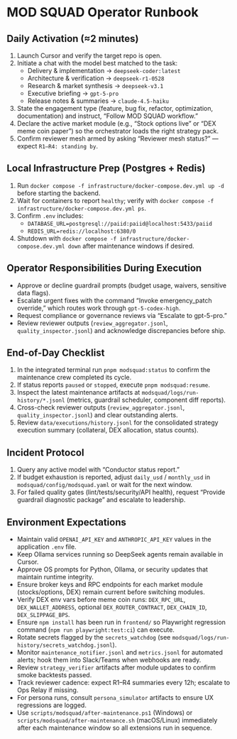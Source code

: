 # MOD SQUAD Operator Runbook

## Daily Activation (≈2 minutes)

1. Launch Cursor and verify the target repo is open.
2. Initiate a chat with the model best matched to the task:
   - Delivery & implementation → `deepseek-coder:latest`
   - Architecture & verification → `deepseek-r1-0528`
   - Research & market synthesis → `deepseek-v3.1`
   - Executive briefing → `gpt-5-pro`
   - Release notes & summaries → `claude-4.5-haiku`
3. State the engagement type (feature, bug fix, refactor, optimization, documentation) and instruct, “Follow MOD SQUAD workflow.”
4. Declare the active market module (e.g., “Stock options live” or “DEX meme coin paper”) so the orchestrator loads the right strategy pack.
5. Confirm reviewer mesh armed by asking “Reviewer mesh status?” — expect `R1–R4: standing by`.

## Local Infrastructure Prep (Postgres + Redis)

1. Run `docker compose -f infrastructure/docker-compose.dev.yml up -d` before starting the backend.
2. Wait for containers to report `healthy`; verify with `docker compose -f infrastructure/docker-compose.dev.yml ps`.
3. Confirm `.env` includes:
   - `DATABASE_URL=postgresql://paiid:paiid@localhost:5433/paiid`
   - `REDIS_URL=redis://localhost:6380/0`
4. Shutdown with `docker compose -f infrastructure/docker-compose.dev.yml down` after maintenance windows if desired.

## Operator Responsibilities During Execution

- Approve or decline guardrail prompts (budget usage, waivers, sensitive data flags).
- Escalate urgent fixes with the command “Invoke emergency_patch override,” which routes work through `gpt-5-codex-high`.
- Request compliance or governance reviews via “Escalate to gpt-5-pro.”
- Review reviewer outputs (`review_aggregator.jsonl`, `quality_inspector.jsonl`) and acknowledge discrepancies before ship.

## End-of-Day Checklist

1. In the integrated terminal run `pnpm modsquad:status` to confirm the maintenance crew completed its cycle.
2. If status reports `paused` or `stopped`, execute `pnpm modsquad:resume`.
3. Inspect the latest maintenance artifacts at `modsquad/logs/run-history/*.jsonl` (metrics, guardrail scheduler, component diff reports).
4. Cross-check reviewer outputs (`review_aggregator.jsonl`, `quality_inspector.jsonl`) and clear outstanding alerts.
5. Review `data/executions/history.jsonl` for the consolidated strategy execution summary (collateral, DEX allocation, status counts).

## Incident Protocol

1. Query any active model with “Conductor status report.”
2. If budget exhaustion is reported, adjust `daily_usd` / `monthly_usd` in `modsquad/config/modsquad.yaml` or wait for the next window.
3. For failed quality gates (lint/tests/security/API health), request “Provide guardrail diagnostic package” and escalate to leadership.

## Environment Expectations

- Maintain valid `OPENAI_API_KEY` and `ANTHROPIC_API_KEY` values in the application `.env` file.
- Keep Ollama services running so DeepSeek agents remain available in Cursor.
- Approve OS prompts for Python, Ollama, or security updates that maintain runtime integrity.
- Ensure broker keys and RPC endpoints for each market module (stocks/options, DEX) remain current before switching modules.
- Verify DEX env vars before meme coin runs: `DEX_RPC_URL`, `DEX_WALLET_ADDRESS`, optional `DEX_ROUTER_CONTRACT`, `DEX_CHAIN_ID`, `DEX_SLIPPAGE_BPS`.
- Ensure `npm install` has been run in `frontend/` so Playwright regression command (`npm run playwright:test:ci`) can execute.
- Rotate secrets flagged by the `secrets_watchdog` (see `modsquad/logs/run-history/secrets_watchdog.jsonl`).
- Monitor `maintenance_notifier.jsonl` and `metrics.jsonl` for automated alerts; hook them into Slack/Teams when webhooks are ready.
- Review `strategy_verifier` artifacts after module updates to confirm smoke backtests passed.
- Track reviewer cadence: expect R1–R4 summaries every 12h; escalate to Ops Relay if missing.
- For persona runs, consult `persona_simulator` artifacts to ensure UX regressions are logged.
- Use `scripts/modsquad/after-maintenance.ps1` (Windows) or `scripts/modsquad/after-maintenance.sh` (macOS/Linux) immediately after each maintenance window so all extensions run in sequence.
